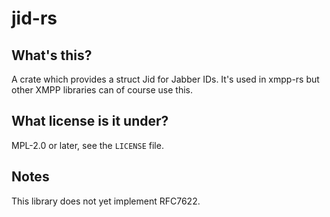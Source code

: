 jid-rs
======

What's this?
------------

A crate which provides a struct Jid for Jabber IDs. It's used in xmpp-rs but other XMPP libraries
can of course use this.

What license is it under?
-------------------------

MPL-2.0 or later, see the `LICENSE` file.

Notes
-----

This library does not yet implement RFC7622.
